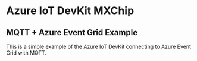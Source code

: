 # Azure IoT DevKit MXChip
## MQTT + Azure Event Grid Example
This is a simple example of the Azure IoT DevKit connecting to Azure Event Grid with MQTT.
